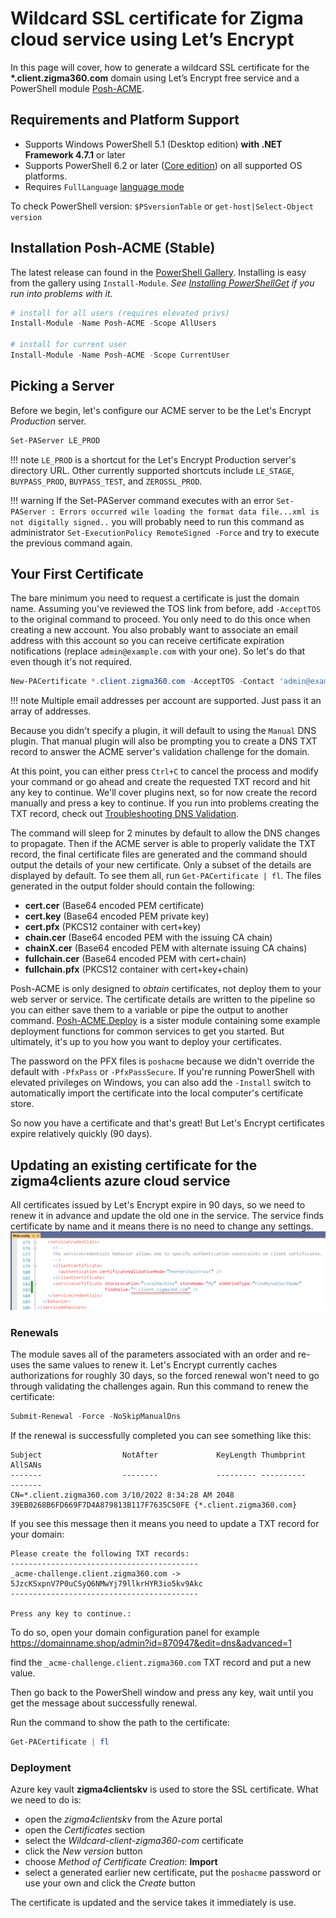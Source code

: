 # Wildcard SSL certificate for Zigma cloud service using Let’s Encrypt

In this page will cover, how to generate a wildcard SSL certificate for the __*.client.zigma360.com__ domain using Let’s Encrypt free service and a PowerShell module [Posh-ACME](https://poshac.me/docs/v4/).

## Requirements and Platform Support

- Supports Windows PowerShell 5.1 (Desktop edition) **with .NET Framework 4.7.1** or later
- Supports PowerShell 6.2 or later ([Core edition](https://docs.microsoft.com/en-us/powershell/scripting/whats-new/differences-from-windows-powershell)) on all supported OS platforms.
- Requires `FullLanguage` [language mode](https://docs.microsoft.com/en-us/powershell/module/microsoft.powershell.core/about/about_language_modes)

To check PowerShell version: `$PSversionTable` or `get-host|Select-Object version`

## Installation Posh-ACME (Stable)

The latest release can found in the [PowerShell Gallery](https://www.powershellgallery.com/packages/Posh-ACME/). Installing is easy from the gallery using `Install-Module`. *See [Installing PowerShellGet](https://docs.microsoft.com/en-us/powershell/scripting/gallery/installing-psget) if you run into problems with it.*

```powershell
# install for all users (requires elevated privs)
Install-Module -Name Posh-ACME -Scope AllUsers

# install for current user
Install-Module -Name Posh-ACME -Scope CurrentUser
```

## Picking a Server

Before we begin, let's configure our ACME server to be the Let's Encrypt *Production* server.

```powershell
Set-PAServer LE_PROD
```

!!! note
    `LE_PROD` is a shortcut for the Let's Encrypt Production server's directory URL.
     Other currently supported shortcuts include `LE_STAGE`, `BUYPASS_PROD`, `BUYPASS_TEST`, and `ZEROSSL_PROD`.

!!! warning
    If the Set-PAServer command executes with an error `Set-PAServer : Errors occurred wile loading the format data file...xml is not digitally signed..` you will probably need to run this command as administrator `Set-ExecutionPolicy RemoteSigned -Force` and try to execute the previous command again.

## Your First Certificate

The bare minimum you need to request a certificate is just the domain name.
Assuming you've reviewed the TOS link from before, add `-AcceptTOS` to the original command to proceed. You only need to do this once when creating a new account. You also probably want to associate an email address with this account so you can receive certificate expiration notifications (replace ```admin@example.com``` with your one). So let's do that even though it's not required.

```powershell
New-PACertificate *.client.zigma360.com -AcceptTOS -Contact 'admin@example.com'
```

!!! note
    Multiple email addresses per account are supported. Just pass it an array of addresses.

Because you didn't specify a plugin, it will default to using the `Manual` DNS plugin. That manual plugin will also be prompting you to create a DNS TXT record to answer the ACME server's validation challenge for the domain.

At this point, you can either press `Ctrl+C` to cancel the process and modify your command or go ahead and create the requested TXT record and hit any key to continue. We'll cover plugins next, so for now create the record manually and press a key to continue. If you run into problems creating the TXT record, check out [Troubleshooting DNS Validation](https://poshac.me/docs/v4/Guides/Troubleshooting-DNS-Validation/).

The command will sleep for 2 minutes by default to allow the DNS changes to propagate. Then if the ACME server is able to properly validate the TXT record, the final certificate files are generated and the command should output the details of your new certificate. Only a subset of the details are displayed by default. To see them all, run `Get-PACertificate | fl`. The files generated in the output folder should contain the following:

- **cert.cer** (Base64 encoded PEM certificate)
- **cert.key** (Base64 encoded PEM private key)
- **cert.pfx** (PKCS12 container with cert+key)
- **chain.cer** (Base64 encoded PEM with the issuing CA chain)
- **chainX.cer** (Base64 encoded PEM with alternate issuing CA chains)
- **fullchain.cer** (Base64 encoded PEM with cert+chain)
- **fullchain.pfx** (PKCS12 container with cert+key+chain)

Posh-ACME is only designed to *obtain* certificates, not deploy them to your web server or service. The certificate details are written to the pipeline so you can either save them to a variable or pipe the output to another command. [Posh-ACME.Deploy](https://github.com/rmbolger/Posh-ACME.Deploy) is a sister module containing some example deployment functions for common services to get you started. But ultimately, it's up to you how you want to deploy your certificates.

The password on the PFX files is `poshacme` because we didn't override the default with `-PfxPass` or `-PfxPassSecure`. If you're running PowerShell with elevated privileges on Windows, you can also add the `-Install` switch to automatically import the certificate into the local computer's certificate store.

So now you have a certificate and that's great! But Let's Encrypt certificates expire relatively quickly (90 days).

## Updating an existing certificate for the **zigma4clients** azure cloud service

All certificates issued by Let's Encrypt expire in 90 days, so we need to renew it in advance and update the old one in the service.
The service finds certificate by name and it means there is no need to change any settings.
![Web.config](../img/zigma-service-sertificate-finds.png)

### Renewals

The module saves all of the parameters associated with an order and re-uses the same values to renew it.
Let's Encrypt currently caches authorizations for roughly 30 days, so the forced renewal won't need to go through validating the challenges again.
Run this command to renew the certificate:

```powershell
Submit-Renewal -Force -NoSkipManualDns
```

If the renewal is successfully completed you can see something like this:

```
Subject                  NotAfter             KeyLength Thumbprint                               AllSANs
-------                  --------             --------- ----------                               -------
CN=*.client.zigma360.com 3/10/2022 8:34:28 AM 2048      39EB0268B6FD669F7D4A879813B117F7635C50FE {*.client.zigma360.com}
```

If you see this message then it means you need to update a TXT record for your domain:

```
Please create the following TXT records:
------------------------------------------
_acme-challenge.client.zigma360.com -> 5JzcKSxpnV7P0uCSyQ6NMwYj79llkrHYR3io5kv9Akc
------------------------------------------

Press any key to continue.:
```

To do so, open your domain configuration panel for example https://domainname.shop/admin?id=870947&edit=dns&advanced=1

find the `_acme-challenge.client.zigma360.com` TXT record and put a new value.

Then go back to the PowerShell window and press any key, wait until you get the message about successfully renewal.

Run the command to show the path to the certificate:

```powershell
Get-PACertificate | fl
```

### Deployment

Azure key vault **zigma4clientskv** is used to store the SSL certificate. What we need to do is:

- open the *zigma4clientskv* from the Azure portal
- open the *Certificates* section
- select the *Wildcard-client-zigma360-com* certificate
- click the *New version* button
- choose *Method of Certificate Creation*: **Import**
- select a generated earlier new certificate, put the `poshacme` password or use your own and click the *Create* button

The certificate is updated and the service takes it immediately is use.
